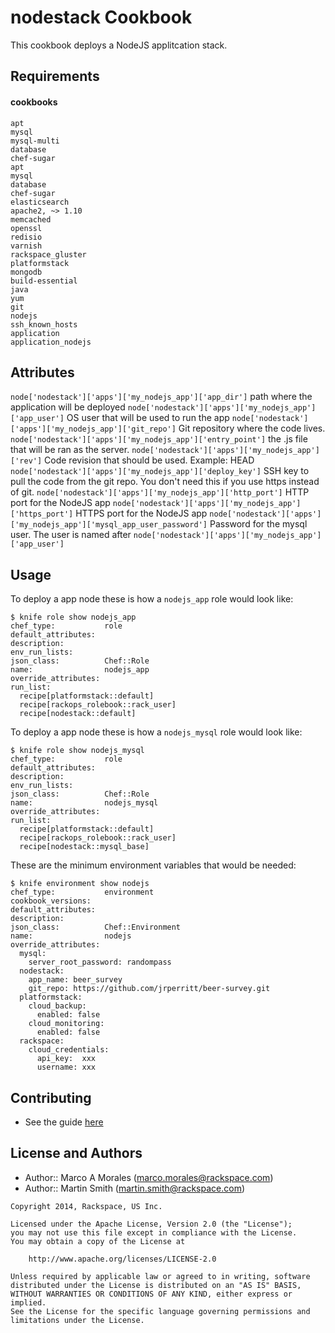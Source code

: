 nodestack Cookbook
==================
This cookbook deploys a NodeJS applitcation stack.

Requirements
------------

#### cookbooks
```text
apt
mysql
mysql-multi
database
chef-sugar
apt
mysql
database
chef-sugar
elasticsearch
apache2, ~> 1.10
memcached
openssl
redisio
varnish
rackspace_gluster
platformstack
mongodb
build-essential
java
yum
git
nodejs
ssh_known_hosts
application
application_nodejs
```

Attributes
----------

`node['nodestack']['apps']['my_nodejs_app']['app_dir']` path where the application will be deployed
`node['nodestack']['apps']['my_nodejs_app']['app_user']` OS user that will be used to run the app
`node['nodestack']['apps']['my_nodejs_app']['git_repo']` Git repository where the code lives.
`node['nodestack']['apps']['my_nodejs_app']['entry_point']` the .js file that will be ran as the server.
`node['nodestack']['apps']['my_nodejs_app']['rev']` Code revision that should be used. Example: HEAD
`node['nodestack']['apps']['my_nodejs_app']['deploy_key']` SSH key to pull the code from the git repo. You don't need this if you use https instead of git.
`node['nodestack']['apps']['my_nodejs_app']['http_port']` HTTP port for the NodeJS app
`node['nodestack']['apps']['my_nodejs_app']['https_port']` HTTPS port for the NodeJS app
`node['nodestack']['apps']['my_nodejs_app']['mysql_app_user_password']` Password for the mysql user. The user is named after `node['nodestack']['apps']['my_nodejs_app']['app_user']`


Usage
-----
To deploy a app node these is how a `nodejs_app` role would look like:
```text
$ knife role show nodejs_app
chef_type:           role
default_attributes:
description:
env_run_lists:
json_class:          Chef::Role
name:                nodejs_app
override_attributes:
run_list:
  recipe[platformstack::default]
  recipe[rackops_rolebook::rack_user]
  recipe[nodestack::default]
```

To deploy a app node these is how a `nodejs_mysql` role would look like:
```text
$ knife role show nodejs_mysql
chef_type:           role
default_attributes:
description:
env_run_lists:
json_class:          Chef::Role
name:                nodejs_mysql
override_attributes:
run_list:
  recipe[platformstack::default]
  recipe[rackops_rolebook::rack_user]
  recipe[nodestack::mysql_base]
```

These are the minimum environment variables that would be needed:
```text
$ knife environment show nodejs
chef_type:           environment
cookbook_versions:
default_attributes:
description:
json_class:          Chef::Environment
name:                nodejs
override_attributes:
  mysql:
    server_root_password: randompass
  nodestack:
    app_name: beer_survey
    git_repo: https://github.com/jrperritt/beer-survey.git
  platformstack:
    cloud_backup:
      enabled: false
    cloud_monitoring:
      enabled: false
  rackspace:
    cloud_credentials:
      api_key:  xxx
      username: xxx
```

Contributing
------------
* See the guide [here](https://github.com/rackspace-cookbooks/contributing/blob/master/CONTRIBUTING.md)

License and Authors
-------------------
- Author:: Marco A Morales (marco.morales@rackspace.com)
- Author:: Martin Smith (martin.smith@rackspace.com)

```text
Copyright 2014, Rackspace, US Inc.

Licensed under the Apache License, Version 2.0 (the "License");
you may not use this file except in compliance with the License.
You may obtain a copy of the License at

    http://www.apache.org/licenses/LICENSE-2.0

Unless required by applicable law or agreed to in writing, software
distributed under the License is distributed on an "AS IS" BASIS,
WITHOUT WARRANTIES OR CONDITIONS OF ANY KIND, either express or implied.
See the License for the specific language governing permissions and
limitations under the License.
```
